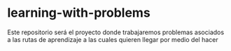 # learning-with-problems
Este repositorio será el proyecto donde trabajaremos problemas asociados a las rutas de aprendizaje a las cuales quieren llegar por medio del hacer
